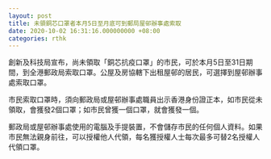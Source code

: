 ```yaml
---
layout: post
title: 未領銅芯口罩者本月5日至月底可到郵局屋邨辦事處索取
date: 2020-10-02 16:31:16.000000000 +08:00
categories: rthk
---
```


創新及科技局宣布，尚未領取「銅芯抗疫口罩」的市民，可於本月5日至31日期間，到全港郵政局索取口罩。公屋及房協轄下出租屋邨的居民，可選擇到屋邨辦事處索取口罩。

市民索取口罩時，須向郵政局或屋邨辦事處職員出示香港身份證正本，如巿民從未領取，會獲發2個口罩；如市民曾獲一個口罩，就會獲發一個。

郵政局或屋邨辦事處使用的電腦及手提裝置，不會儲存市民的任何個人資料。如果市民無法親身前往，可以授權他人代領，每名獲授權人士每次最多可替2名授權人代領口罩。
